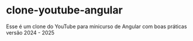 # clone-youtube-angular
Esse é um clone do YouTube para minicurso de Angular com boas práticas versão 2024 - 2025
